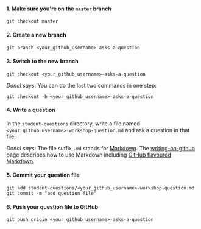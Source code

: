 
#### 1. Make sure you're on the `master` branch
```
git checkout master
```

#### 2. Create a new branch
```
git branch <your_github_username>-asks-a-question
```

#### 3. Switch to the new branch
```
git checkout <your_github_username>-asks-a-question
```

*Donal says*: You can do the last two commands in one step:
```
git checkout -b <your_github_username>-asks-a-question
```

#### 4. Write a question

In the `student-questions` directory, write a file named
`<your_github_username>-workshop-question.md` and ask a question in that file!

*Donal says*: The file suffix `.md` stands for
[Markdown](http://daringfireball.net/projects/markdown/). The
[writing-on-github](https://help.github.com/categories/writing-on-github/) page
describes how to use Markdown including [GitHub flavoured
Markdown](https://help.github.com/articles/github-flavored-markdown/).

#### 5. Commit your question file
```
git add student-questions/<your_github_username>-workshop-question.md
git commit -m "add question file"
```

#### 6. Push your question file to GitHub
```
git push origin <your_github_username>-asks-a-question
```

